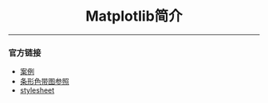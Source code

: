 <h1 style="text-align:center">Matplotlib简介</h1>

---

### 官方链接

- [案例](https://matplotlib.org/stable/gallery/index.html)
- [条形色带图参照](https://matplotlib.org/stable/gallery/color/colormap_reference.html#sphx-glr-gallery-color-colormap-reference-py)
- [stylesheet](https://matplotlib.org/stable/gallery/style_sheets/style_sheets_reference.html#sphx-glr-gallery-style-sheets-style-sheets-reference-py)
